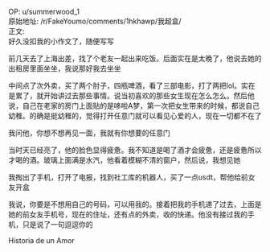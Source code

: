 
OP: u/summerwood_1  
原始地址: /r/FakeYoumo/comments/1hkhawp/我超盒/  
正文:  
好久没扣我的小作文了，随便写写

前几天去了上海出差，找了个老友一起出来吃饭。后面实在是太晚了，他说去她的出租房里面坐坐，我说那好我去坐坐

中间点了次外卖，买了两个肘子，四瓶啤酒，看了三部电影，打了两把lol。实在是累了，就开始讲过去那些事情。说当初喜欢的那些女生现在怎么怎么。然后他说，自己在老家的房门上面贴的是哆啦A梦，第一次把女生带来的时候，都说自己幼稚。的确是挺幼稚的，觉得打开任意门就可以看见心爱的人，现在一切都不在了

我问他，你想不想再见一面，我就有你想要的任意门

当时天已经亮了，他的脸色显得疲惫。我不知道是喝了酒才会疲惫，还是疲惫所以才喝的酒。玻璃上面满是水汽，他看着模糊不清的窗户，然后说，我想见她

我掏出了手机，打开了电报，找到社工库的机器人，买了一点usdt，帮他给前女友开盒

我说，你要是不想用自己的号码，可以用我的。接着把我的手机递了过去，上面是她的前女友手机号，现在的住址，还有点的外卖，收的快递。他没有接过我的手机，只是说了一句逗逗你的

Historia de un Amor

